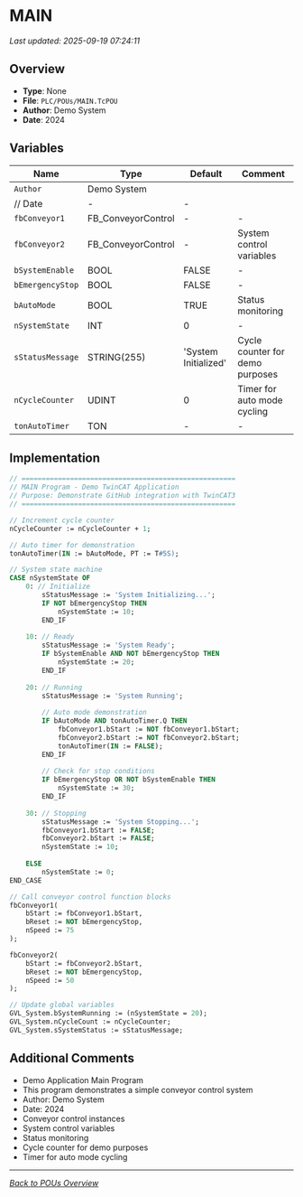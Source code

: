 # MAIN

*Last updated: 2025-09-19 07:24:11*

## Overview

- **Type**: None
- **File**: `PLC/POUs/MAIN.TcPOU`
- **Author**: Demo System
- **Date**: 2024

## Variables

| Name | Type | Default | Comment |
|------|------|---------|---------|
| `Author` | Demo System
	// Date | - | - |
| `fbConveyor1` | FB_ConveyorControl | - | - |
| `fbConveyor2` | FB_ConveyorControl | - | System control variables |
| `bSystemEnable` | BOOL | FALSE | - |
| `bEmergencyStop` | BOOL | FALSE | - |
| `bAutoMode` | BOOL | TRUE | Status monitoring |
| `nSystemState` | INT | 0 | - |
| `sStatusMessage` | STRING(255) | 'System Initialized' | Cycle counter for demo purposes |
| `nCycleCounter` | UDINT | 0 | Timer for auto mode cycling |
| `tonAutoTimer` | TON | - | - |

## Implementation

```pascal
// =====================================================
// MAIN Program - Demo TwinCAT Application  
// Purpose: Demonstrate GitHub integration with TwinCAT3
// =====================================================

// Increment cycle counter
nCycleCounter := nCycleCounter + 1;

// Auto timer for demonstration
tonAutoTimer(IN := bAutoMode, PT := T#5S);

// System state machine
CASE nSystemState OF
	0: // Initialize
		sStatusMessage := 'System Initializing...';
		IF NOT bEmergencyStop THEN
			nSystemState := 10;
		END_IF
		
	10: // Ready
		sStatusMessage := 'System Ready';
		IF bSystemEnable AND NOT bEmergencyStop THEN
			nSystemState := 20;
		END_IF
		
	20: // Running
		sStatusMessage := 'System Running';
		
		// Auto mode demonstration
		IF bAutoMode AND tonAutoTimer.Q THEN
			fbConveyor1.bStart := NOT fbConveyor1.bStart;
			fbConveyor2.bStart := NOT fbConveyor2.bStart;
			tonAutoTimer(IN := FALSE);
		END_IF
		
		// Check for stop conditions
		IF bEmergencyStop OR NOT bSystemEnable THEN
			nSystemState := 30;
		END_IF
		
	30: // Stopping
		sStatusMessage := 'System Stopping...';
		fbConveyor1.bStart := FALSE;
		fbConveyor2.bStart := FALSE;
		nSystemState := 10;
		
	ELSE
		nSystemState := 0;
END_CASE

// Call conveyor control function blocks
fbConveyor1(
	bStart := fbConveyor1.bStart,
	bReset := NOT bEmergencyStop,
	nSpeed := 75
);

fbConveyor2(
	bStart := fbConveyor2.bStart,
	bReset := NOT bEmergencyStop,
	nSpeed := 50
);

// Update global variables
GVL_System.bSystemRunning := (nSystemState = 20);
GVL_System.nCycleCount := nCycleCounter;
GVL_System.sSystemStatus := sStatusMessage;
```

## Additional Comments

- Demo Application Main Program
- This program demonstrates a simple conveyor control system
- Author: Demo System
- Date: 2024
- Conveyor control instances
- System control variables
- Status monitoring
- Cycle counter for demo purposes
- Timer for auto mode cycling

---
*[Back to POUs Overview](POUs.md)*